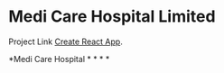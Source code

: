 # Medi Care Hospital Limited

Project Link [Create React App](https://github.com/facebook/create-react-app).



*Medi Care Hospital 
*
*
*
*
